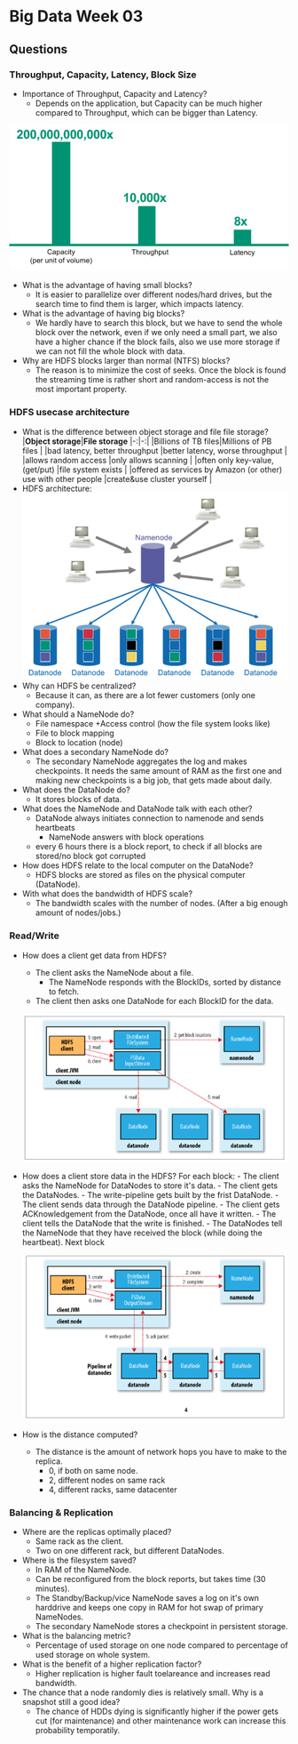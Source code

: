 # Big Data Week 03

## Questions
### Throughput, Capacity, Latency, Block Size
- Importance of Throughput, Capacity and Latency?
	- Depends on the application, but Capacity can be much higher compared to Throughput, which can be bigger than Latency.
	
![Scaling behaviour](../images/03_scaling.PNG)

- What is the advantage of having small blocks?
	- It is easier to parallelize over different nodes/hard drives, but the search time to find them is larger, which impacts latency.
- What is the advantage of having big blocks?
	- We hardly have to search this block, but we have to send the whole block over the network, even if we only need a small part, we also have a higher chance if the block fails,
	also we use more storage if we can not fill the whole block with data.
- Why are HDFS blocks larger than normal (NTFS) blocks?
	- The reason is to minimize the cost of seeks. Once the block is found the streaming time is rather short and random-access is not the most important property.
	
### HDFS usecase architecture
- What is the difference between object storage and file file storage?
	|**Object storage**|**File storage**
	|-:|-:|
	|Billions of TB files|Millions of PB files	|
	|bad latency, better throughput	|better latency, worse throughput	|
	|allows random access	|only allows scanning	|
	|often only key-value, (get/put)	|file system exists	|
	|offered as services by Amazon (or other) use with other people	|create&use cluster yourself	|
- HDFS architecture:
![HDFS architecture](../images/03_architecture.PNG)
- Why can HDFS be centralized?
	- Because it can, as there are a lot fewer customers (only one company).
- What should a NameNode do?
	- File namespace +Access control (how the file system looks like)
	- File to block mapping
	- Block to location (node)
- What does a secondary NameNode do?
	- The secondary NameNode aggregates the log and makes checkpoints. It needs the same amount of RAM as the first one and making new checkpoints is a big job, that gets made about daily.
- What does the DataNode do?
	- It stores blocks of data.
- What does the NameNode and DataNode talk with each other?
	- DataNode always initiates connection to namenode and sends heartbeats
		- NameNode answers with block operations
	- every 6 hours there is a block report, to check if all blocks are stored/no block got corrupted
- How does HDFS relate to the local computer on the DataNode?
	- HDFS blocks are stored as files on the physical computer (DataNode).
- With what does the bandwidth of HDFS scale?
	- The bandwidth scales with the number of nodes. (After a big enough amount of nodes/jobs.)
### Read/Write
- How does a client get data from HDFS?
	- The client asks the NameNode about a file.
		- The NameNode responds with the BlockIDs, sorted by distance to fetch.
	- The client then asks one DataNode for each BlockID for the data.
	
	![Block read](../images/03_read.PNG)
- How does a client store data in the HDFS?
	For each block:
		- The client asks the NameNode for DataNodes to store it's data.
		- The client gets the DataNodes.
		- The write-pipeline gets built by the frist DataNode.
		- The client sends data through the DataNode pipeline.
		- The client gets ACKnowledgement from the DataNode, once all have it written.
		- The client tells the DataNode that the write is finished.
		- The DataNodes tell the NameNode that they have received the block (while doing the heartbeat).
	Next block
	
	![Block write](../images/03_write.PNG)

- How is the distance computed?
	- The distance is the amount of network hops you have to make to the replica.
		- 0, if both on same node.
		- 2, different nodes on same rack
		- 4, different racks, same datacenter
### Balancing & Replication
- Where are the replicas optimally placed?
	- Same rack as the client.
	- Two on one different rack, but different DataNodes.
- Where is the filesystem saved?
	- In RAM of the NameNode.
	- Can be reconfigured from the block reports, but takes time (30 minutes).
	- The Standby/Backup/vice NameNode saves a log on it's own harddrive and keeps one copy in RAM for hot swap of primary NameNodes.
	- The secondary NameNode stores a checkpoint in persistent storage.
- What is the balancing metric?
	- Percentage of used storage on one node compared to percentage of used storage on whole system.
- What is the benefit of a higher replication factor?
	- Higher replication is higher fault toelareance and increases read bandwidth.
- The chance that a node randomly dies is relatively small. Why is a snapshot still a good idea?
	- The chance of HDDs dying is significantly higher if the power gets cut (for maintenance) and other maintenance work can increase this probability temporatily.